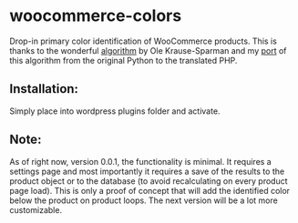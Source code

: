 # woocommerce-colors

Drop-in primary color identification of WooCommerce products. This is thanks to the wonderful [algorithm](https://github.com/pixelogik/ColorCube) by Ole Krause-Sparman and my [port](https://github.com/Mauricio-Urrego/colorcube-php) of this algorithm from the original Python to the translated PHP.

## Installation:
Simply place into wordpress plugins folder and activate.

## Note:
As of right now, version 0.0.1, the functionality is minimal. It requires a settings page and most importantly it requires a save of the results to the product object or to the database (to avoid recalculating on every product page load). This is only a proof of concept that will add the identified color below the product on product loops. The next version will be a lot more customizable.
